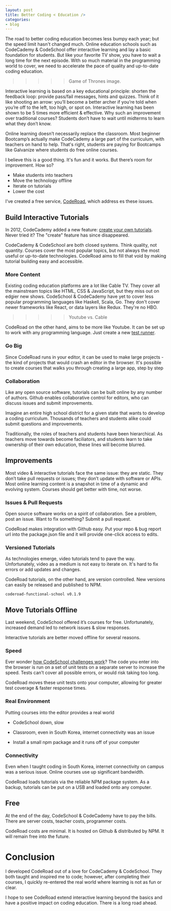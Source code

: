 ```yaml
---
layout: post
title: Better Coding < Education />
categories:
- blog
---
```


The road to better coding education becomes less bumpy each year; but the speed limit hasn't changed much. Online education schools such as CodeCademy & CodeSchool offer interactive learning and lay a basic foundation for students. But like your favorite TV show, you have to wait a long time for the next episode. With so much material in the programming world to cover, we need to accelerate the pace of quality and up-to-date coding education.

>>>>> Game of Thrones image.

Interactive learning is based on a key educational principle: shorten the feedback loop: provide pass/fail messages, hints and quizzes. Think of it like shooting an arrow: you’ll become a better archer if you’re told when you’re off to the left, too high, or spot on. Interactive learning has been shown to be 5 times more efficient & effective. Why such an improvement over traditional courses? Students don’t have to wait until midterms to learn what they don’t know.

Online learning doesn’t necessarily replace the classroom. Most beginner Bootcamp’s actually make CodeCademy a large part of the curriculum, with teachers on hand to help. That's right, students are paying for Bootcamps like Galvanize where students do free online courses.

I believe this is a good thing. It's fun and it works. But there’s room for improvement. How so?

- Make students into teachers
- Move the technology offline
- Iterate on tutorials
- Lower the cost

I've created a free service, [CodeRoad](https://coderoad.github.io), which address es these issues.

## Build Interactive Tutorials

In 2012, CodeCademy added a new feature: [create your own tutorials](https://www.codecademy.com/blog/6). Never tried it? The "create" feature has since disappeared.

CodeCademy & CodeSchool are both closed systems. Think quality, not quantity. Courses cover the most popular topics, but not always the most useful or up-to-date technologies. CodeRoad aims to fill that void by making tutorial building easy and accessible.

### More Content

Existing coding education platforms are a lot like Cable TV. They cover all the mainstream topics like HTML, CSS & JavaScript, but they miss out on edgier new shows. CodeSchool & CodeCademy have yet to cover less popular programming languages like Haskell, Scala, Go. They don't cover newer frameworks like React, or data layers like Redux. They're no HBO.

>>>>> Youtube vs. Cable

CodeRoad on the other hand, aims to be more like Youtube. It can be set up to work with any programming language. Just create a new [test runner](https://coderoad.github.io/docs/#test-runner).


### Go Big

Since CodeRoad runs in your editor, it can be used to make large projects - the kind of projects that would crash an editor in the browser. It's possible to create courses that walks you through creating a large app, step by step


### Collaboration

Like any open source software, tutorials can be built online by any number of authors. Github enables collaborative control for editors, who can discuss issues and submit improvements.

Imagine an entire high school district for a given state that wants to develop a coding curriculum. Thousands of teachers and students alike could submit questions and improvements.

Traditionally, the roles of teachers and students have been hierarchical. As teachers move towards become faciliators, and students learn to take ownership of their own education, these lines will become blurred.


## Improvements

Most video & interactive tutorials face the same issue: they are static. They don’t take pull requests or issues; they don’t update with software or APIs. Most online learning content is a snapshot in time of a dynamic and evolving system. Courses should get better with time, not worse.

### Issues & Pull Requests

Open source software works on a spirit of collaboration. See a problem, post an issue. Want to fix something? Submit a pull request.

CodeRoad makes integration with Github easy. Put your repo & bug report url into the package.json file and it will provide one-click access to edits.


### Versioned Tutorials

As technologies emerge, video tutorials tend to pave the way. Unfortunately, video as a medium is not easy to iterate on. It's hard to fix errors or add updates and changes.

CodeRoad tutorials, on the other hand, are version controlled. New versions can easily be released and published to NPM.

	coderoad-functional-school v0.1.9



## Move Tutorials Offline

Last weekend, CodeSchool offered it’s courses for free. Unfortunately, increased demand led to network issues & slow responses.

Interactive tutorials are better moved offline for several reasons.

### Speed

Ever wonder [how CodeSchool challenges work](https://www.codeschool.com/blog/2013/09/25/a-glimpse-into-challenge-creation/)? The code you enter into the browser is run on a set of unit tests on a separate server to increase the speed. Tests can’t cover all possible errors, or would risk taking too long.

CodeRoad moves these unit tests onto your computer, allowing for greater test coverage & faster response times.

### Real Environment

Putting courses into the editor provides a real world

- CodeSchool down, slow
- Classroom, even in South Korea, internet connectivity was an issue

- Install a small npm package and it runs off of your computer

### Connectivity

Even when I taught coding in South Korea, internet connectivity on campus was a serious issue. Online courses use up significant bandwidth.

CodeRoad loads tutorials via the reliable NPM package system. As a backup, tutorials can be put on a USB and loaded onto any computer.





## Free

At the end of the day, CodeSchool & CodeCademy have to pay the bills. There are server costs, teacher costs, programmer costs.

CodeRoad costs are minimal.  It is hosted on Github & distributed by NPM. It will remain free into the future.


# Conclusion

I developed CodeRoad out of a love for CodeCademy & CodeSchool. They both taught and inspired me to code; however, after completing their courses, I quickly re-entered the real world where learning is not as fun or clear.

I hope to see CodeRoad extend interactive learning beyond the basics and have a positive impact on coding education. There is a long road ahead.

